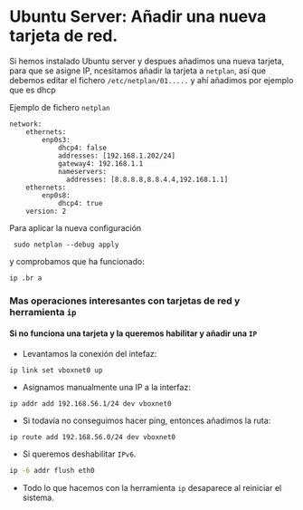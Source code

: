 # Ubuntu Server: Añadir una nueva tarjeta de red.

Si hemos instalado Ubuntu server y despues añadimos una nueva tarjeta, para que se asigne IP, ncesitamos añadir la tarjeta a `netplan`, así que debemos editar el fichero `/etc/netplan/01.....`  y ahí añadimos por ejemplo que es dhcp

Ejemplo de fichero ```netplan```

```
network:
    ethernets:
        enp0s3:
            dhcp4: false
            addresses: [192.168.1.202/24]
            gateway4: 192.168.1.1
            nameservers:
              addresses: [8.8.8.8,8.8.4.4,192.168.1.1]
    ethernets:
        enp0s8:
            dhcp4: true
    version: 2
```

Para aplicar la nueva configuración 

```
 sudo netplan --debug apply
```

y comprobamos que ha funcionado:

```
ip .br a
```

### Mas operaciones interesantes con tarjetas de red y herramienta `ip`

#### Si no funciona una tarjeta y la queremos habilitar y añadir una `IP`

- Levantamos la conexión del intefaz:

```
ip link set vboxnet0 up
```

- Asignamos manualmente una IP a la interfaz:

```
ip addr add 192.168.56.1/24 dev vboxnet0
```

- Si todavía no conseguimos hacer ping, entonces añadimos la ruta:

```
ip route add 192.168.56.0/24 dev vboxnet0
```

- Si queremos deshabilitar `IPv6`.

```bash
ip -6 addr flush eth0
```

- Todo lo que hacemos con la herramienta `ip` desaparece al reiniciar el sistema.